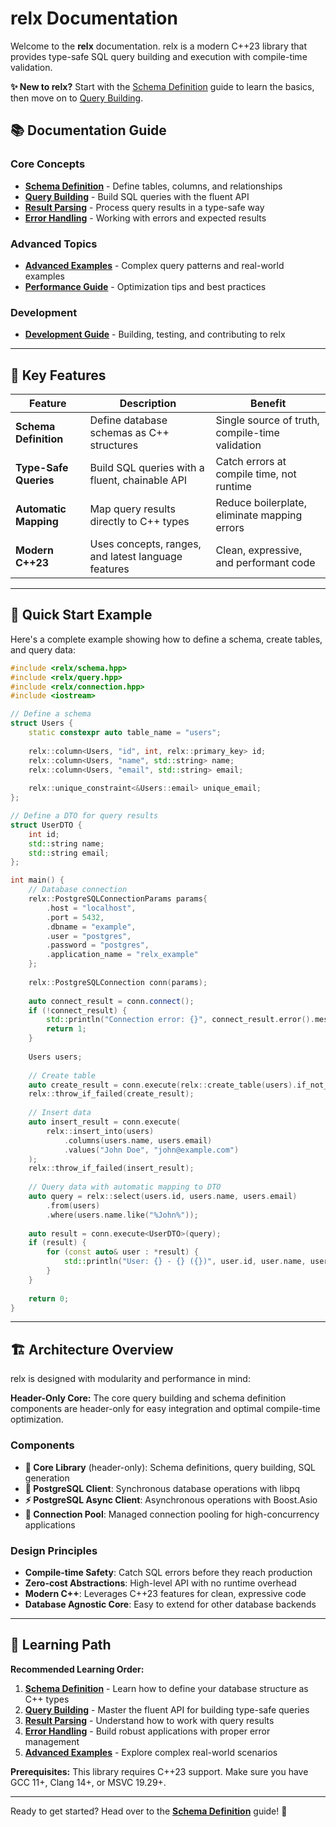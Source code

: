 # relx Documentation

Welcome to the **relx** documentation. relx is a modern C++23 library that provides type-safe SQL query building and execution with compile-time validation.

<div class="alert info">
<strong>✨ New to relx?</strong> Start with the <a href="schema-definition.html">Schema Definition</a> guide to learn the basics, then move on to <a href="query-building.html">Query Building</a>.
</div>

<div class="nav-list">
<h2>📚 Documentation Guide</h2>

### Core Concepts
- [**Schema Definition**](schema-definition.html) - Define tables, columns, and relationships
- [**Query Building**](query-building.html) - Build SQL queries with the fluent API  
- [**Result Parsing**](result-parsing.html) - Process query results in a type-safe way
- [**Error Handling**](error-handling.html) - Working with errors and expected results

### Advanced Topics
- [**Advanced Examples**](advanced-examples.html) - Complex query patterns and real-world examples
- [**Performance Guide**](performance.html) - Optimization tips and best practices

### Development
- [**Development Guide**](development.html) - Building, testing, and contributing to relx
</div>

---

## 🎯 Key Features

<table>
<thead>
<tr>
<th>Feature</th>
<th>Description</th>
<th>Benefit</th>
</tr>
</thead>
<tbody>
<tr>
<td><strong>Schema Definition</strong></td>
<td>Define database schemas as C++ structures</td>
<td>Single source of truth, compile-time validation</td>
</tr>
<tr>
<td><strong>Type-Safe Queries</strong></td>
<td>Build SQL queries with a fluent, chainable API</td>
<td>Catch errors at compile time, not runtime</td>
</tr>
<tr>
<td><strong>Automatic Mapping</strong></td>
<td>Map query results directly to C++ types</td>
<td>Reduce boilerplate, eliminate mapping errors</td>
</tr>
<tr>
<td><strong>Modern C++23</strong></td>
<td>Uses concepts, ranges, and latest language features</td>
<td>Clean, expressive, and performant code</td>
</tr>
</tbody>
</table>

---

## 🚀 Quick Start Example

Here's a complete example showing how to define a schema, create tables, and query data:

```cpp
#include <relx/schema.hpp>
#include <relx/query.hpp>
#include <relx/connection.hpp>
#include <iostream>

// Define a schema
struct Users {
    static constexpr auto table_name = "users";
    
    relx::column<Users, "id", int, relx::primary_key> id;
    relx::column<Users, "name", std::string> name;
    relx::column<Users, "email", std::string> email;
    
    relx::unique_constraint<&Users::email> unique_email;
};

// Define a DTO for query results
struct UserDTO {
    int id;
    std::string name;
    std::string email;
};

int main() {
    // Database connection
    relx::PostgreSQLConnectionParams params{
        .host = "localhost",
        .port = 5432,
        .dbname = "example",
        .user = "postgres",
        .password = "postgres",
        .application_name = "relx_example"
    };
    
    relx::PostgreSQLConnection conn(params);
    
    auto connect_result = conn.connect();
    if (!connect_result) {
        std::println("Connection error: {}", connect_result.error().message);
        return 1;
    }
    
    Users users;
    
    // Create table
    auto create_result = conn.execute(relx::create_table(users).if_not_exists());
    relx::throw_if_failed(create_result);
    
    // Insert data
    auto insert_result = conn.execute(
        relx::insert_into(users)
            .columns(users.name, users.email)
            .values("John Doe", "john@example.com")
    );
    relx::throw_if_failed(insert_result);
    
    // Query data with automatic mapping to DTO
    auto query = relx::select(users.id, users.name, users.email)
        .from(users)
        .where(users.name.like("%John%"));
    
    auto result = conn.execute<UserDTO>(query);
    if (result) {
        for (const auto& user : *result) {
            std::println("User: {} - {} ({})", user.id, user.name, user.email);
        }
    }
    
    return 0;
}
```

<hr class="section-divider">

## 🏗️ Architecture Overview

relx is designed with modularity and performance in mind:

<div class="alert success">
<strong>Header-Only Core:</strong> The core query building and schema definition components are header-only for easy integration and optimal compile-time optimization.
</div>

### Components

- **🎯 Core Library** (header-only): Schema definitions, query building, SQL generation
- **🐘 PostgreSQL Client**: Synchronous database operations with libpq
- **⚡ PostgreSQL Async Client**: Asynchronous operations with Boost.Asio  
- **🔄 Connection Pool**: Managed connection pooling for high-concurrency applications

### Design Principles

- **Compile-time Safety**: Catch SQL errors before they reach production
- **Zero-cost Abstractions**: High-level API with no runtime overhead
- **Modern C++**: Leverages C++23 features for clean, expressive code
- **Database Agnostic Core**: Easy to extend for other database backends

<hr class="section-divider">

## 📖 Learning Path

<div class="alert info">
<strong>Recommended Learning Order:</strong>
</div>

1. **[Schema Definition](schema-definition.html)** - Learn how to define your database structure as C++ types
2. **[Query Building](query-building.html)** - Master the fluent API for building type-safe queries  
3. **[Result Parsing](result-parsing.html)** - Understand how to work with query results
4. **[Error Handling](error-handling.html)** - Build robust applications with proper error management
5. **[Advanced Examples](advanced-examples.html)** - Explore complex real-world scenarios

<div class="alert warning">
<strong>Prerequisites:</strong> This library requires C++23 support. Make sure you have GCC 11+, Clang 14+, or MSVC 19.29+.
</div>

---

Ready to get started? Head over to the [**Schema Definition**](schema-definition.html) guide! 🎉 